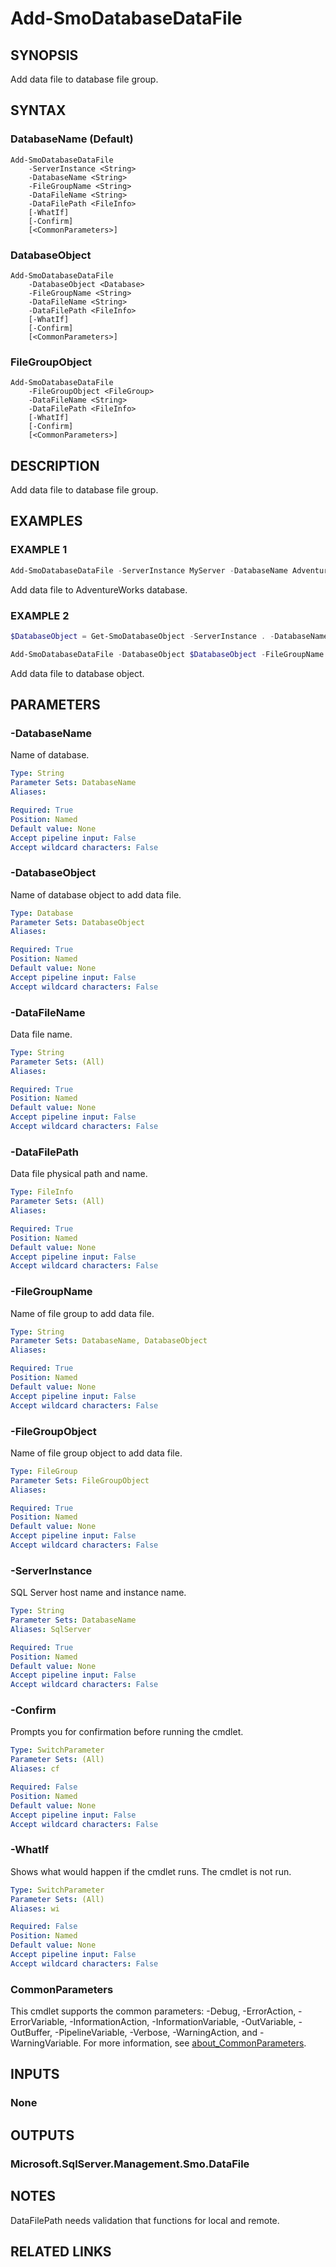 ﻿---
external help file: SqlServerTools-help.xml
Module Name: SqlServerTools
online version:
schema: 2.0.0
---

# Add-SmoDatabaseDataFile

## SYNOPSIS
Add data file to database file group.

## SYNTAX

### DatabaseName (Default)
```
Add-SmoDatabaseDataFile
	-ServerInstance <String>
	-DatabaseName <String>
	-FileGroupName <String>
	-DataFileName <String>
	-DataFilePath <FileInfo>
	[-WhatIf]
	[-Confirm]
	[<CommonParameters>]
```

### DatabaseObject
```
Add-SmoDatabaseDataFile
	-DatabaseObject <Database>
	-FileGroupName <String>
	-DataFileName <String>
	-DataFilePath <FileInfo>
	[-WhatIf]
	[-Confirm]
	[<CommonParameters>]
```

### FileGroupObject
```
Add-SmoDatabaseDataFile
	-FileGroupObject <FileGroup>
	-DataFileName <String>
	-DataFilePath <FileInfo>
	[-WhatIf]
	[-Confirm]
	[<CommonParameters>]
```

## DESCRIPTION
Add data file to database file group.

## EXAMPLES

### EXAMPLE 1
```powershell
Add-SmoDatabaseDataFile -ServerInstance MyServer -DatabaseName AdventureWorks -FileGroupName HL7FG -DataFileName HL7 -DataFilePath D:\MSSQL12.MSSQLSERVER\Data\AdventureWorks.ndf
```

Add data file to AdventureWorks database.

### EXAMPLE 2
```powershell
$DatabaseObject = Get-SmoDatabaseObject -ServerInstance . -DatabaseName AdventureWorks

Add-SmoDatabaseDataFile -DatabaseObject $DatabaseObject -FileGroupName HL7FG -DataFileName HL7 -DataFilePath D:\MSSQL12.MSSQLSERVER\Data\AdventureWorks.ndf
```

Add data file to database object.

## PARAMETERS

### -DatabaseName
Name of database.

```yaml
Type: String
Parameter Sets: DatabaseName
Aliases:

Required: True
Position: Named
Default value: None
Accept pipeline input: False
Accept wildcard characters: False
```

### -DatabaseObject
Name of database object to add data file.

```yaml
Type: Database
Parameter Sets: DatabaseObject
Aliases:

Required: True
Position: Named
Default value: None
Accept pipeline input: False
Accept wildcard characters: False
```

### -DataFileName
Data file name.

```yaml
Type: String
Parameter Sets: (All)
Aliases:

Required: True
Position: Named
Default value: None
Accept pipeline input: False
Accept wildcard characters: False
```

### -DataFilePath
Data file physical path and name.

```yaml
Type: FileInfo
Parameter Sets: (All)
Aliases:

Required: True
Position: Named
Default value: None
Accept pipeline input: False
Accept wildcard characters: False
```

### -FileGroupName
Name of file group to add data file.

```yaml
Type: String
Parameter Sets: DatabaseName, DatabaseObject
Aliases:

Required: True
Position: Named
Default value: None
Accept pipeline input: False
Accept wildcard characters: False
```

### -FileGroupObject
Name of file group object to add data file.

```yaml
Type: FileGroup
Parameter Sets: FileGroupObject
Aliases:

Required: True
Position: Named
Default value: None
Accept pipeline input: False
Accept wildcard characters: False
```

### -ServerInstance
SQL Server host name and instance name.

```yaml
Type: String
Parameter Sets: DatabaseName
Aliases: SqlServer

Required: True
Position: Named
Default value: None
Accept pipeline input: False
Accept wildcard characters: False
```

### -Confirm
Prompts you for confirmation before running the cmdlet.

```yaml
Type: SwitchParameter
Parameter Sets: (All)
Aliases: cf

Required: False
Position: Named
Default value: None
Accept pipeline input: False
Accept wildcard characters: False
```

### -WhatIf
Shows what would happen if the cmdlet runs.
The cmdlet is not run.

```yaml
Type: SwitchParameter
Parameter Sets: (All)
Aliases: wi

Required: False
Position: Named
Default value: None
Accept pipeline input: False
Accept wildcard characters: False
```

### CommonParameters
This cmdlet supports the common parameters: -Debug, -ErrorAction, -ErrorVariable, -InformationAction, -InformationVariable, -OutVariable, -OutBuffer, -PipelineVariable, -Verbose, -WarningAction, and -WarningVariable. For more information, see [about_CommonParameters](http://go.microsoft.com/fwlink/?LinkID=113216).

## INPUTS

### None

## OUTPUTS

### Microsoft.SqlServer.Management.Smo.DataFile

## NOTES
DataFilePath needs validation that functions for local and remote.

## RELATED LINKS
